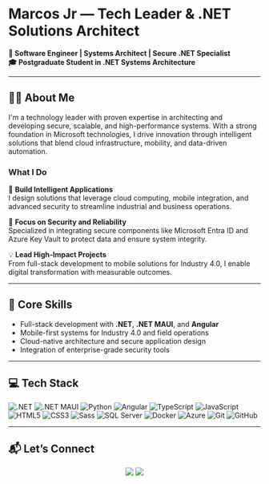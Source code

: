 # Marcos Jr — Tech Leader & .NET Solutions Architect

**💼 Software Engineer | Systems Architect | Secure .NET Specialist**  
**🎓 Postgraduate Student in .NET Systems Architecture**

---

## 👨‍💻 About Me

I'm a technology leader with proven expertise in architecting and developing secure, scalable, and high-performance systems. With a strong foundation in Microsoft technologies, I drive innovation through intelligent solutions that blend cloud infrastructure, mobility, and data-driven automation.

### What I Do

🚀 **Build Intelligent Applications**  
I design solutions that leverage cloud computing, mobile integration, and advanced security to streamline industrial and business operations.

🔐 **Focus on Security and Reliability**  
Specialized in integrating secure components like Microsoft Entra ID and Azure Key Vault to protect data and ensure system integrity.

💡 **Lead High-Impact Projects**  
From full-stack development to mobile solutions for Industry 4.0, I enable digital transformation with measurable outcomes.

---

## 🔧 Core Skills

- Full-stack development with **.NET**, **.NET MAUI**, and **Angular**
- Mobile-first systems for Industry 4.0 and field operations
- Cloud-native architecture and secure application design
- Integration of enterprise-grade security tools

---

## 💻 Tech Stack

![.NET](https://img.shields.io/badge/-.NET-blue)
![.NET MAUI](https://img.shields.io/badge/-.NET%20MAUI-blueviolet)
![Python](https://img.shields.io/badge/-Python-3776AB?style=flat-square&logo=python&logoColor=white)
![Angular](https://img.shields.io/badge/-Angular-DD0031?style=flat-square&logo=angular)
![TypeScript](https://img.shields.io/badge/-TypeScript-007ACC?style=flat-square&logo=typescript&logoColor=white)
![JavaScript](https://img.shields.io/badge/-JavaScript-black?style=flat-square&logo=javascript)
![HTML5](https://img.shields.io/badge/-HTML5-E34F26?style=flat-square&logo=html5&logoColor=white)
![CSS3](https://img.shields.io/badge/-CSS3-1572B6?style=flat-square&logo=css3)
![Sass](https://img.shields.io/badge/-Sass-CC6699?style=flat-square&logo=sass&logoColor=white)
![SQL Server](https://img.shields.io/badge/-SQL%20Server-CC2927?style=flat-square&logo=microsoft-sql-server&logoColor=white)
![Docker](https://img.shields.io/badge/-Docker-2496ED?style=flat-square&logo=docker&logoColor=white)
![Azure](https://img.shields.io/badge/Microsoft%20Azure-0089D6?style=flat-square&logo=microsoft-azure&logoColor=white)
![Git](https://img.shields.io/badge/-Git-black?style=flat-square&logo=git)
![GitHub](https://img.shields.io/badge/-GitHub-181717?style=flat-square&logo=github)

---

## 📬 Let’s Connect

<div align="center"> 
  <a href="https://instagram.com/omarkosjr" target="_blank"><img src="https://img.shields.io/badge/-Instagram-%23E4405F?style=for-the-badge&logo=instagram&logoColor=white" target="_blank"></a>
  <a href="mailto:markos-jr@outlook.com"><img src="https://img.shields.io/badge/Microsoft_Outlook-0078D4?style=for-the-badge&logo=microsoft-outlook&logoColor=white" target="_blank"></a>
</div>
